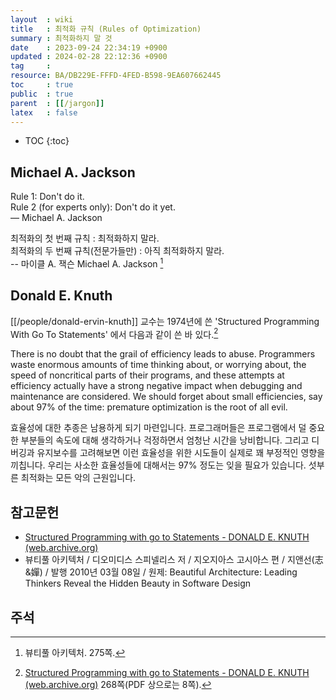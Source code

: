 ```yaml
---
layout  : wiki
title   : 최적화 규칙 (Rules of Optimization)
summary : 최적화하지 말 것
date    : 2023-09-24 22:34:19 +0900
updated : 2024-02-28 22:12:36 +0900
tag     : 
resource: BA/DB229E-FFFD-4FED-B598-9EA607662445
toc     : true
public  : true
parent  : [[/jargon]]
latex   : false
---
```

* TOC
{:toc}

## Michael A. Jackson

>
Rule 1: Don't do it.  
Rule 2 (for experts only): Don't do it yet.  
― Michael A. Jackson

<span/>

>
최적화의 첫 번째 규칙 : 최적화하지 말라.  
최적화의 두 번째 규칙(전문가들만) : 아직 최적화하지 말라.  
-- 마이클 A. 잭슨 Michael A. Jackson
[^bea-275]

## Donald E. Knuth

[[/people/donald-ervin-knuth]] 교수는 1974년에 쓴 'Structured Programming With Go To Statements' 에서 다음과 같이 쓴 바 있다.[^knuth-go-pdf]

>
There is no doubt that the grail of efficiency leads to abuse.
Programmers waste enormous amounts of time thinking about, or worrying about, the speed of noncritical parts of their programs, and these attempts at efficiency actually have a strong negative impact when debugging and maintenance are considered. We should forget about small efficiencies, say about 97% of the time: premature optimization is the root of all evil.

효율성에 대한 추종은 남용하게 되기 마련입니다.
프로그래머들은 프로그램에서 덜 중요한 부분들의 속도에 대해 생각하거나 걱정하면서 엄청난 시간을 낭비합니다.
그리고 디버깅과 유지보수를 고려해보면 이런 효율성을 위한 시도들이 실제로 꽤 부정적인 영향을 끼칩니다.
우리는 사소한 효율성들에 대해서는 97% 정도는 잊을 필요가 있습니다.
섯부른 최적화는 모든 악의 근원입니다.


## 참고문헌

- [Structured Programming with go to Statements - DONALD E. KNUTH (web.archive.org)](http://web.archive.org/web/20130731202547/http://pplab.snu.ac.kr/courses/adv_pl05/papers/p261-knuth.pdf )
- 뷰티풀 아키텍처 / 디오미디스 스피넬리스 저 / 지오지아스 고시아스 편 / 지앤선(志&嬋) / 발행 2010년 03월 08일 / 원제: Beautiful Architecture: Leading Thinkers Reveal the Hidden Beauty in Software Design


## 주석

[^bea-275]: 뷰티풀 아키텍처. 275쪽.
[^knuth-go-pdf]: [Structured Programming with go to Statements - DONALD E. KNUTH (web.archive.org)](http://web.archive.org/web/20130731202547/http://pplab.snu.ac.kr/courses/adv_pl05/papers/p261-knuth.pdf ) 268쪽(PDF 상으로는 8쪽).


